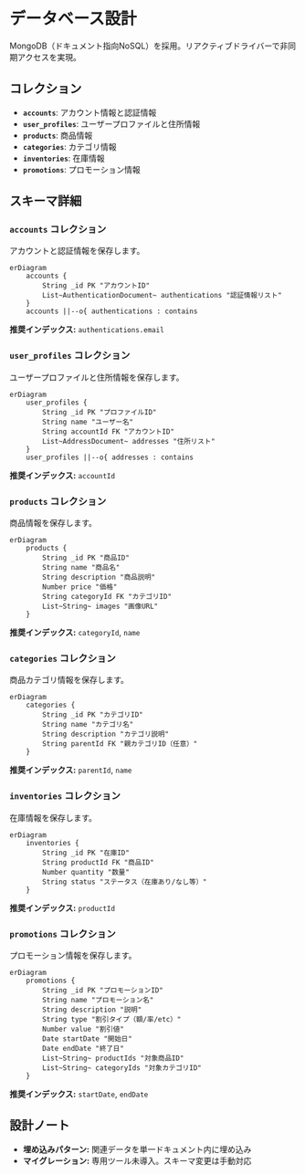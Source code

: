 # データベース設計

MongoDB（ドキュメント指向NoSQL）を採用。リアクティブドライバーで非同期アクセスを実現。

## コレクション

- **`accounts`**: アカウント情報と認証情報
- **`user_profiles`**: ユーザープロファイルと住所情報
- **`products`**: 商品情報
- **`categories`**: カテゴリ情報
- **`inventories`**: 在庫情報
- **`promotions`**: プロモーション情報

## スキーマ詳細

### `accounts` コレクション

アカウントと認証情報を保存します。

```mermaid
erDiagram
    accounts {
        String _id PK "アカウントID"
        List~AuthenticationDocument~ authentications "認証情報リスト"
    }
    accounts ||--o{ authentications : contains
```

**推奨インデックス:** `authentications.email`

### `user_profiles` コレクション

ユーザープロファイルと住所情報を保存します。

```mermaid
erDiagram
    user_profiles {
        String _id PK "プロファイルID"
        String name "ユーザー名"
        String accountId FK "アカウントID"
        List~AddressDocument~ addresses "住所リスト"
    }
    user_profiles ||--o{ addresses : contains
```

**推奨インデックス:** `accountId`

### `products` コレクション

商品情報を保存します。

```mermaid
erDiagram
    products {
        String _id PK "商品ID"
        String name "商品名"
        String description "商品説明"
        Number price "価格"
        String categoryId FK "カテゴリID"
        List~String~ images "画像URL"
    }
```

**推奨インデックス:** `categoryId`, `name`

### `categories` コレクション

商品カテゴリ情報を保存します。

```mermaid
erDiagram
    categories {
        String _id PK "カテゴリID"
        String name "カテゴリ名"
        String description "カテゴリ説明"
        String parentId FK "親カテゴリID（任意）"
    }
```

**推奨インデックス:** `parentId`, `name`

### `inventories` コレクション

在庫情報を保存します。

```mermaid
erDiagram
    inventories {
        String _id PK "在庫ID"
        String productId FK "商品ID"
        Number quantity "数量"
        String status "ステータス（在庫あり/なし等）"
    }
```

**推奨インデックス:** `productId`

### `promotions` コレクション

プロモーション情報を保存します。

```mermaid
erDiagram
    promotions {
        String _id PK "プロモーションID"
        String name "プロモーション名"
        String description "説明"
        String type "割引タイプ（額/率/etc）"
        Number value "割引値"
        Date startDate "開始日"
        Date endDate "終了日"
        List~String~ productIds "対象商品ID"
        List~String~ categoryIds "対象カテゴリID"
    }
```

**推奨インデックス:** `startDate`, `endDate`

## 設計ノート

- **埋め込みパターン:** 関連データを単一ドキュメント内に埋め込み
- **マイグレーション:** 専用ツール未導入。スキーマ変更は手動対応
